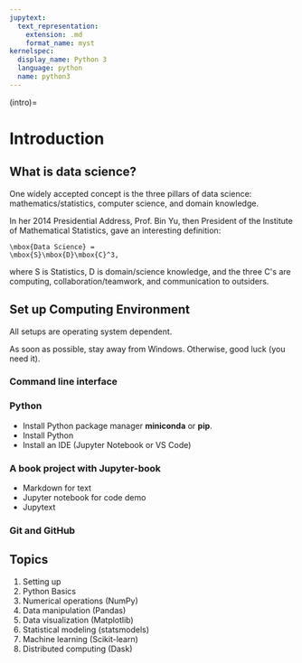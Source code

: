 ```yaml
---
jupytext:
  text_representation:
    extension: .md
    format_name: myst
kernelspec:
  display_name: Python 3
  language: python
  name: python3
---
```


(intro)=

# Introduction

## What is data science?

One widely accepted concept is the three pillars of data science:
mathematics/statistics, computer science, and domain knowledge.

In her 2014 Presidential Address, Prof. Bin Yu, then President of the
Institute of Mathematical Statistics, gave an interesting definition:
```{math}
\mbox{Data Science} =
\mbox{S}\mbox{D}\mbox{C}^3,
```
where S is Statistics, D is domain/science knowledge, and
the three C's are computing, collaboration/teamwork, and communication
to outsiders.


## Set up Computing Environment

All setups are operating system dependent.

As soon as possible, stay away from Windows. Otherwise, good luck (you
need it).

### Command line interface

### Python

- Install Python package manager __miniconda__ or __pip__.
- Install Python
- Install an IDE (Jupyter Notebook or VS Code)

### A book project with Jupyter-book

- Markdown for text
- Jupyter notebook for code demo
- Jupytext

### Git and GitHub


## Topics

1. Setting up 
1. Python Basics
1. Numerical operations (NumPy)
1. Data manipulation (Pandas)
1. Data visualization (Matplotlib)
1. Statistical modeling (statsmodels)
1. Machine learning (Scikit-learn)
1. Distributed computing (Dask)
